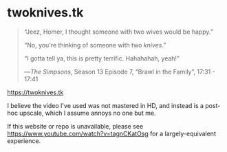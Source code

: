 # twoknives.tk

> “Jeez, Homer, I thought someone with two wives would be happy.”
> 
> “No, you're thinking of someone with two *knives*.”
> 
> “I gotta tell ya, this is pretty terrific. Hahahahah, yeah!”
> 
> —_The Simpsons_, Season 13 Episode 7, “Brawl in the Family”, 17:31 - 17:41

https://twoknives.tk

I believe the video I've used was not mastered in HD, and instead is a post-hoc upscale, which I assume annoys no one but me.

If this website or repo is unavailable, please see https://www.youtube.com/watch?v=tagnCKatOsg for a largely-equivalent experience.
